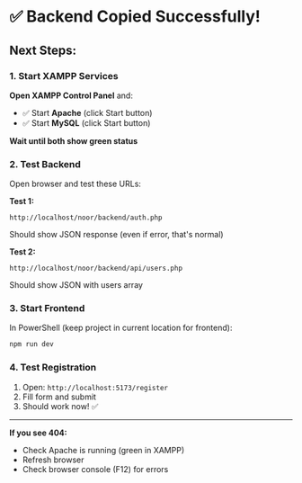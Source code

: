 # ✅ Backend Copied Successfully!

## Next Steps:

### 1. Start XAMPP Services

**Open XAMPP Control Panel** and:
- ✅ Start **Apache** (click Start button)
- ✅ Start **MySQL** (click Start button)

**Wait until both show green status**

### 2. Test Backend

Open browser and test these URLs:

**Test 1:**
```
http://localhost/noor/backend/auth.php
```
Should show JSON response (even if error, that's normal)

**Test 2:**
```
http://localhost/noor/backend/api/users.php
```
Should show JSON with users array

### 3. Start Frontend

In PowerShell (keep project in current location for frontend):
```powershell
npm run dev
```

### 4. Test Registration

1. Open: `http://localhost:5173/register`
2. Fill form and submit
3. Should work now! ✅

---

**If you see 404:**
- Check Apache is running (green in XAMPP)
- Refresh browser
- Check browser console (F12) for errors

